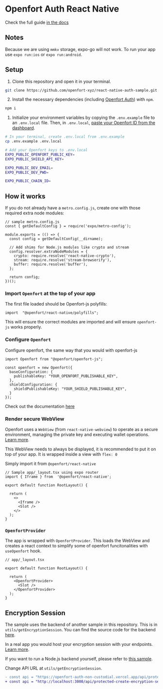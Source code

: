 
# Openfort Auth React Native

Check the full guide [in the docs](https://www.openfort.xyz/docs/guides/javascript/react-native)

## Notes
Because we are using `mmkv` storage, expo-go will not work. To run your app use `expo run:ios` or `expo run:android`.

## Setup

1. Clone this repository and open it in your terminal. 
```sh
git clone https://github.com/openfort-xyz/react-native-auth-sample.git
```

2. Install the necessary dependencies (including [Openfort Auth](https://www.npmjs.com/package/@openfort/openfort-js)) with `npm`.
```sh
npm i 
```

1. Initialize your environment variables by copying the `.env.example` file to an `.env.local` file. Then, in `.env.local`, [paste your Openfort ID from the dashboard](https://www.openfort.xyz/docs/api-keys).
```sh
# In your terminal, create .env.local from .env.example
cp .env.example .env.local

# Add your Openfort keys to .env.local
EXPO_PUBLIC_OPENFORT_PUBLIC_KEY=
EXPO_PUBLIC_SHIELD_API_KEY=

EXPO_PUBLIC_DEV_EMAIL=
EXPO_PUBLIC_DEV_PWD=

EXPO_PUBLIC_CHAIN_ID=
```


## How it works

If you do not already have a `metro.config.js`, create one with those required extra node modules:
```
// sample metro.config.js
const { getDefaultConfig } = require('expo/metro-config');

module.exports = (() => {
  const config = getDefaultConfig(__dirname);

  // Add shims for Node.js modules like crypto and stream
  config.resolver.extraNodeModules = {
    crypto: require.resolve('react-native-crypto'),
    stream: require.resolve('stream-browserify'),
    buffer: require.resolve('buffer'),
  };

  return config;
})();

```
### Import `Openfort` at the top of your app
The first file loaded should be Openfort-js polyfills: 
```
import  "@openfort/react-native/polyfills";
```
This will ensure the correct modules are imported and will ensure `openfort-js` works properly.

### Configure `Openfort`

Configure openfort, the same way that you would with openfort-js
```
import Openfort from "@openfort/openfort-js";

const openfort = new Openfort({
  baseConfiguration: {
    publishableKey: "YOUR_OPENFORT_PUBLISHABLE_KEY",
  },
  shieldConfiguration: {
    shieldPublishableKey: "YOUR_SHIELD_PUBLISHABLE_KEY",
  }
});
```
Check out the documentation [here](https://www.openfort.xyz/docs/guides/getting-started#4-import-openfort-into-your-app)

### Render secure WebView

Openfort uses a `WebView` (from `react-native-webview`) to operate as a secure environment, managing the private key and executing wallet operations. [Learn more](https://www.openfort.xyz/docs/security#embedded-self-custodial-signer).

This WebView needs to always be displayed, it is recommended to put it on top of your app. It is wrapped inside a view with `flex: 0`

Simply import it from `@openfort/react-native`

```
// Sample app/_layout.tsx using expo router
import { Iframe } from  '@openfort/react-native';

export default function RootLayout() {

  return (
    <>
      <Iframe />
      <Slot />
    </>
  );
}
```

### `OpenfortProvider`

The app is wrapped with `OpenfortProvider`. This loads the WebView and creates a react context to simplify some of openfort funcitonalities with `useOpenfort` hook.

```
// app/_layout.tsx

export default function RootLayout() {

  return (
    <OpenfortProvider>
      <Slot />
    </OpenfortProvider>
  );
}
```

## Encryption Session

The sample uses the backend of another sample in this repository. This is in `utils/getEncryptionSession`. You can find the source code for the backend [here](https://github.com/openfort-xyz/openfort-js/blob/main/examples/apps/auth-sample/src/pages/api/protected-create-encryption-session.ts).

In a real app you would host your encryption session with your endpoints. [Learn more](https://www.openfort.xyz/docs/guides/javascript/embedded-signer/recovery).


If you want to run a Node.js backend yourself, please refer to [this sample](https://github.com/smarthug/openfort-node-sample).

Change API URL at `utils/getEncryptionSession`.
````diff
- const api = "https://openfort-auth-non-custodial.vercel.app/api/protected-create-encryption-session";
+ const api = "http://localhost:3000/api/protected-create-encryption-session";
````